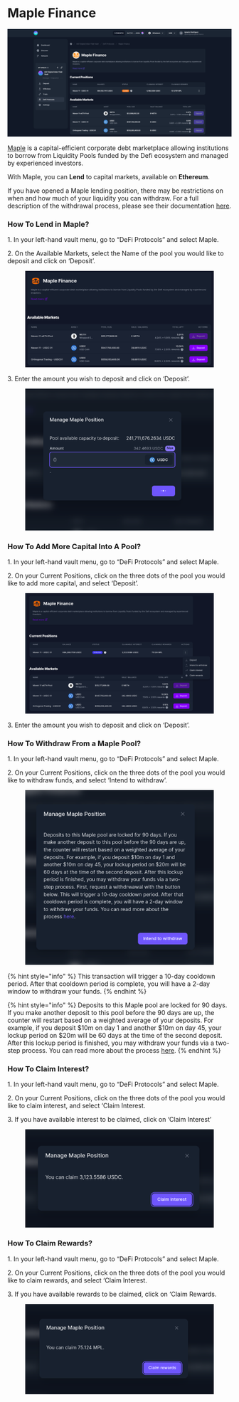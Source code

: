 # Maple Finance

![](<../../../.gitbook/assets/maple finance.png>)

[Maple](https://www.maple.finance/) is a capital-efficient corporate debt marketplace allowing institutions to borrow from Liquidity Pools funded by the Defi ecosystem and managed by experienced investors.

With Maple, you can **Lend** to capital markets, available on **Ethereum**.

If you have opened a Maple lending position, there may be restrictions on when and how much of your liquidity you can withdraw. For a full description of the withdrawal process, please see their documentation [here](https://maplefinance.gitbook.io/maple/protocol/liquidity-providers/how-can-i-add-or-withdraw-liquidity).

### How To Lend in Maple?

1\. In your left-hand vault menu, go to “DeFi Protocols” and select Maple.

2\. On the Available Markets, select the Name of the pool you would like to deposit and click on ‘Deposit’.

<figure><img src="../../../.gitbook/assets/available markets.png" alt=""><figcaption></figcaption></figure>

3\. Enter the amount you wish to deposit and click on ‘Deposit’.

<figure><img src="../../../.gitbook/assets/deposit (1).png" alt=""><figcaption></figcaption></figure>

### How To Add More Capital Into A Pool?

1\. In your left-hand vault menu, go to “DeFi Protocols” and select Maple.

2\. On your Current Positions, click on the three dots of the pool you would like to add more capital, and select ‘Deposit’.

<figure><img src="../../../.gitbook/assets/buttons.png" alt=""><figcaption></figcaption></figure>

3\. Enter the amount you wish to deposit and click on ‘Deposit’.

### How To Withdraw From a Maple Pool?

1\. In your left-hand vault menu, go to “DeFi Protocols” and select Maple.

2\. On your Current Positions, click on the three dots of the pool you would like to withdraw funds, and select ‘Intend to withdraw’.

<figure><img src="../../../.gitbook/assets/intend withdrawal.png" alt=""><figcaption></figcaption></figure>

{% hint style="info" %}
This transaction will trigger a 10-day cooldown period. After that cooldown period is complete, you will have a 2-day window to withdraw your funds.
{% endhint %}

{% hint style="info" %}
Deposits to this Maple pool are locked for 90 days. If you make another deposit to this pool before the 90 days are up, the counter will restart based on a weighted average of your deposits. For example, if you deposit $10m on day 1 and another $10m on day 45, your lockup period on $20m will be 60 days at the time of the second deposit. After this lockup period is finished, you may withdraw your funds via a two-step process. You can read more about the process [here](https://maplefinance.gitbook.io/maple/protocol/liquidity-providers/how-can-i-add-or-withdraw-liquidity#withdraws).
{% endhint %}

### How To Claim Interest?

1\. In your left-hand vault menu, go to “DeFi Protocols” and select Maple.

2\. On your Current Positions, click on the three dots of the pool you would like to claim interest, and select ‘Claim Interest.

3\. If you have available interest to be claimed, click on ‘Claim Interest’

<figure><img src="../../../.gitbook/assets/claim interest.png" alt=""><figcaption></figcaption></figure>

### How To Claim Rewards?

1\. In your left-hand vault menu, go to “DeFi Protocols” and select Maple.

2\. On your Current Positions, click on the three dots of the pool you would like to claim rewards, and select ‘Claim Interest.

3\. If you have available rewards to be claimed, click on ‘Claim Rewards.

<figure><img src="../../../.gitbook/assets/Screenshot from 2022-09-22 14-09-16.png" alt=""><figcaption></figcaption></figure>
